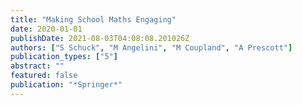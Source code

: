 ```yaml
---
title: "Making School Maths Engaging"
date: 2020-01-01
publishDate: 2021-08-03T04:08:08.201026Z
authors: ["S Schuck", "M Angelini", "M Coupland", "A Prescott"]
publication_types: ["5"]
abstract: ""
featured: false
publication: "*Springer*"
---
```


